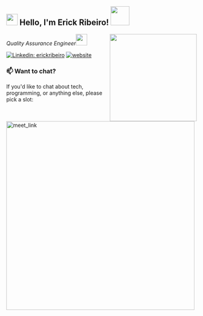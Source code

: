 <h2><img src="https://emojis.slackmojis.com/emojis/images/1531849430/4246/blob-sunglasses.gif?1531849430" width="30"/> Hello, I'm Erick Ribeiro! <img src="https://media.giphy.com/media/12oufCB0MyZ1Go/giphy.gif" width="50"></h2>
<img align='right' src="https://media.giphy.com/media/M9gbBd9nbDrOTu1Mqx/giphy.gif" width="230">
<p><em>Quality Assurance Engineer<img src="https://media.giphy.com/media/WUlplcMpOCEmTGBtBW/giphy.gif" width="30"></em></p>


[![Linkedin: erickribeiro](https://img.shields.io/badge/-erickribeiro-blue?style=flat-square&logo=Linkedin&logoColor=white&link=https://www.linkedin.com/in/erick-ribeiro/)](https://www.linkedin.com/in/erick-ribeiro/)
[![website](https://img.shields.io/badge/Website-46a2f1.svg?&style=flat-square&logo=Google-Chrome&logoColor=white&link=https://erickribeiro.me/)](https://erickribeiro.me/)

### 📫 Want to chat?

If you'd like to chat about tech, programming, or anything else, please pick a slot:

<a href="https://calendly.com/erickribeiro/30min" target="_blank"><img width="498" alt="meet_link" src="https://user-images.githubusercontent.com/15426564/144297439-f530f383-e73e-41e0-9914-a9b7d3f432e5.png"></a>

